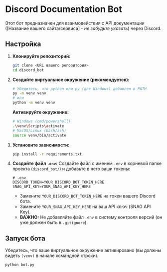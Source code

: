 # Discord Documentation Bot

Этот бот предназначен для взаимодействия с API документации ([Название вашего сайта/сервиса] - *не забудьте указать*) через Discord.

## Настройка

1.  **Клонируйте репозиторий:**
    ```bash
    git clone <URL вашего репозитория>
    cd discord_bot
    ```
2.  **Создайте виртуальное окружение (рекомендуется):**
    ```bash
    # Убедитесь, что python или py (для Windows) добавлен в PATH
    py -m venv venv
    # или
    python -m venv venv
    ```
    **Активируйте окружение:**
    ```bash
    # Windows (cmd/powershell)
    .\venv\Scripts\activate
    # MacOS/Linux (bash/zsh)
    source venv/bin/activate
    ```
3.  **Установите зависимости:**
    ```bash
    pip install -r requirements.txt
    ```
4.  **Создайте файл `.env`:** Создайте файл с именем `.env` в корневой папке проекта (`discord_bot/`) и добавьте в него ваши токены:
    ```dotenv
    # .env
    DISCORD_TOKEN=YOUR_DISCORD_BOT_TOKEN_HERE
    SNAG_API_KEY=YOUR_SNAG_API_KEY_HERE
    ```
    *   Замените `YOUR_DISCORD_BOT_TOKEN_HERE` на токен вашего Discord бота.
    *   Замените `YOUR_SNAG_API_KEY_HERE` на ваш API ключ (SNAG API Key).
    *   **ВАЖНО:** Не добавляйте файл `.env` в систему контроля версий (он уже должен быть в `.gitignore`).

## Запуск бота

Убедитесь, что ваше виртуальное окружение активировано (вы должны видеть `(venv)` в начале командной строки).

```bash
python bot.py